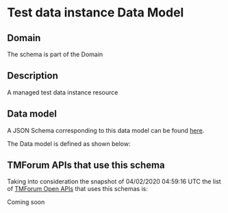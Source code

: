 # Test data instance Data Model

## Domain

The  schema is part of the  Domain

## Description

A managed test data instance resource

## Data model

A JSON Schema corresponding to this data model can be found
[here](https://github.com/tmforum-rand/schemas/blob/candidates/Common/TestDataInstance.schema.json).

The Data model is defined as shown below:





## TMForum APIs that use this schema

Taking into consideration the snapshot of 04/02/2020 04:59:16 UTC the list of [TMForum Open APIs](https://www.tmforum.org/open-apis/) that uses this schemas is:

Coming soon